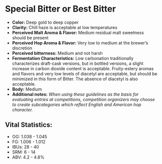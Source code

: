# Special Bitter or Best Bitter

- **Color:** Deep gold to deep copper
- **Clarity:** Chill haze is acceptable at low temperatures
- **Perceived Malt Aroma & Flavor:** Medium residual malt sweetness should be present
- **Perceived Hop Aroma & Flavor:** Very low to medium at the brewer’s discretion
- **Perceived bitterness:** Medium and not harsh
- **Fermentation Characteristics:** Low carbonation traditionally characterizes draft-cask versions, but in bottled versions, a slight increase in carbon dioxide content is acceptable. Fruity-estery aromas and flavors and very low levels of diacetyl are acceptable, but should be minimized in this form of Bitter. The absence of diacetyl is also acceptable.
- **Body:** Medium
- **Additional notes:** _When using these guidelines as the basis for evaluating entries at competitions, competition organizers may choose to create subcategories which reflect English and American hop character._

## Vital Statistics:

- OG: 1.038 - 1.045
- FG: 1.006 - 1.012
- IBUs: 28 - 40
- SRM: 6 - 14
- ABV: 4.2 - 4.8%
